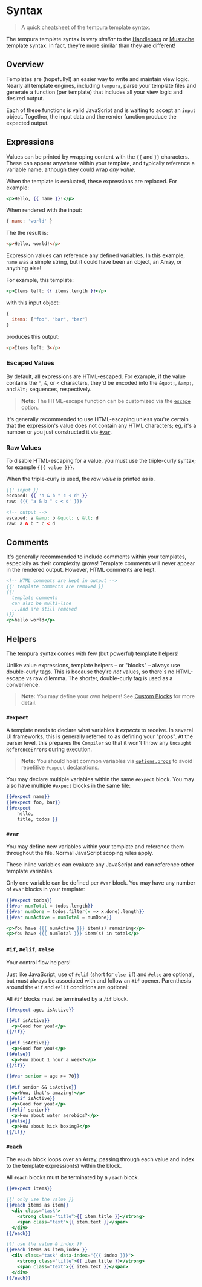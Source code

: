 # Syntax

> A quick cheatsheet of the tempura template syntax.

The tempura template syntax is _very similar_ to the [Handlebars](https://handlebarsjs.com/guide/) or [Mustache](https://mustache.github.io/#demo) template syntax. In fact, they're more similar than they are different!


## Overview

Templates are (hopefully!) an easier way to write and maintain view logic. Nearly all template engines, including `tempura`, parse your template files and generate a function (per template) that includes all your view logic and desired output.

Each of these functions is valid JavaScript and is waiting to accept an `input` object. Together, the input data and the render function produce the expected output.


## Expressions

Values can be printed by wrapping content with the `{{` and `}}` characters. These can appear anywhere within your template, and typically reference a variable name, although they could wrap _any value_.

When the template is evaluated, these expressions are replaced. For example:

```hbs
<p>Hello, {{ name }}!</p>
```

When rendered with the input:

```js
{ name: 'world' }
```

The the result is:

```html
<p>Hello, world!</p>
```

Expression values can reference any defined variables. In this example, `name` was a simple string, but it could have been an object, an Array, or anything else!

For example, this template:

```hbs
<p>Items left: {{ items.length }}</p>
```

with this input object:

```js
{
  items: ["foo", "bar", "baz"]
}
```

produces this output:

```html
<p>Items left: 3</p>
```

### Escaped Values

By default, all expressions are HTML-escaped. For example, if the value contains the `"`, `&`, or `<` characters, they'd be encoded into the `&quot;`, `&amp;`, and `&lt;` sequences, respectively.

> **Note:** The HTML-escape function can be customized via the [`escape`](/docs/api.md#optionsescape) option.

It's generally recommended to use HTML-escaping unless you're certain that the expression's value does not contain any HTML characters; eg, it's a number or you just constructed it via [`#var`](#TODO).

### Raw Values

To disable HTML-escaping for a value, you must use the triple-curly syntax; for example `{{{ value }}}`.

When the triple-curly is used, the _raw value_ is printed as is.

```hbs
{{! input }}
escaped: {{ 'a & b " c < d' }}
raw: {{{ 'a & b " c < d' }}}
```

```html
<!-- output -->
escaped: a &amp; b &quot; c &lt; d
raw: a & b " c < d
```


## Comments

It's generally recommended to include comments within your templates, especially as their complexity grows! Template comments will never appear in the rendered output. However, HTML comments are kept.

```hbs
<!-- HTML comments are kept in output -->
{{! template comments are removed }}
{{!
  template comments
  can also be multi-line
  ...and are still removed
!}}
<p>hello world</p>
```

## Helpers

The tempura syntax comes with few (but powerful) template helpers!

Unlike value expressions, template helpers – or "blocks" – always use double-curly tags. This is because they're _not_ values, so there's no HTML-escape vs raw dilemma. The shorter, double-curly tag is used as a convenience.

> **Note:** You may define your own helpers! See [Custom Blocks](/docs/blocks.md) for more detail.

### `#expect`

A template needs to declare what variables it _expects_ to receive. In several UI frameworks, this is generally referred to as defining your "props". At the parser level, this prepares the `Compiler` so that it won't throw any `Uncaught ReferenceError`s during execution.

> **Note:** You should hoist common variables via [`options.props`](/docs/api.md#optionsprops) to avoid repetitive `#expect` declarations.

You may declare multiple variables within the same `#expect` block. You may also have multiple `#expect` blocks in the same file:

```hbs
{{#expect name}}
{{#expect foo, bar}}
{{#expect
    hello,
    title, todos }}
```

### `#var`

You may define new variables within your template and reference them throughout the file. Normal JavaScript scoping rules apply.

These inline variables can evaluate any JavaScript and can reference other template variables.

Only one variable can be defined per `#var` block. You may have any number of `#var` blocks in your template:

```hbs
{{#expect todos}}
{{#var numTotal = todos.length}}
{{#var numDone = todos.filter(x => x.done).length}}
{{#var numActive = numTotal = numDone}}

<p>You have {{{ numActive }}} item(s) remaining</p>
<p>You have {{{ numTotal }}} item(s) in total</p>
```

### `#if`, `#elif`, `#else`

Your control flow helpers!

Just like JavaScript, use of `#elif` (short for `else if`) and `#else` are optional, but must always be associated with and follow an `#if` opener. Parenthesis around the `#if` and `#elif` conditions are optional:

All `#if` blocks must be terminated by a `/if` block.

```hbs
{{#expect age, isActive}}

{{#if isActive}}
  <p>Good for you!</p>
{{/if}}

{{#if isActive}}
  <p>Good for you!</p>
{{#else}}
  <p>How about 1 hour a week?</p>
{{/if}}

{{#var senior = age >= 70}}

{{#if senior && isActive}}
  <p>Wow, that's amazing!</p>
{{#elif isActive}}
  <p>Good for you!</p>
{{#elif senior}}
  <p>How about water aerobics?</p>
{{#else}}
  <p>How about kick boxing?</p>
{{/if}}
```

### `#each`

The `#each` block loops over an Array, passing through each value and index to the template expression(s) within the block.

All `#each` blocks must be terminated by a `/each` block.

```hbs
{{#expect items}}

{{! only use the value }}
{{#each items as item}}
  <div class="task">
    <strong class="title">{{ item.title }}</strong>
    <span class="text">{{ item.text }}</span>
  </div>
{{/each}}

{{! use the value & index }}
{{#each items as item,index }}
  <div class="task" data-index="{{{ index }}}">
    <strong class="title">{{ item.title }}</strong>
    <span class="text">{{ item.text }}</span>
  </div>
{{/each}}
```
